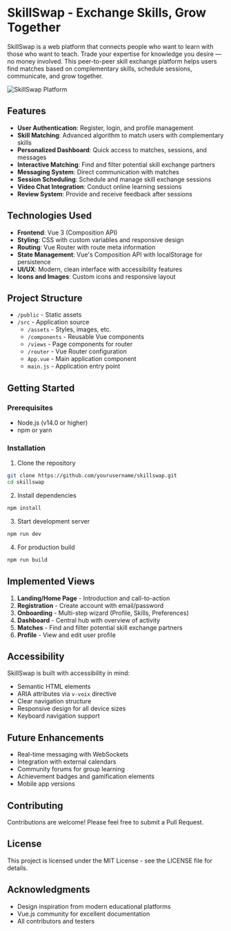 # SkillSwap - Exchange Skills, Grow Together

SkillSwap is a web platform that connects people who want to learn with those who want to teach. Trade your expertise for knowledge you desire — no money involved. This peer-to-peer skill exchange platform helps users find matches based on complementary skills, schedule sessions, communicate, and grow together.

![SkillSwap Platform](https://placehold.co/600x400?text=SkillSwap+Platform)

## Features

- **User Authentication**: Register, login, and profile management
- **Skill Matching**: Advanced algorithm to match users with complementary skills
- **Personalized Dashboard**: Quick access to matches, sessions, and messages
- **Interactive Matching**: Find and filter potential skill exchange partners
- **Messaging System**: Direct communication with matches
- **Session Scheduling**: Schedule and manage skill exchange sessions
- **Video Chat Integration**: Conduct online learning sessions
- **Review System**: Provide and receive feedback after sessions

## Technologies Used

- **Frontend**: Vue 3 (Composition API)
- **Styling**: CSS with custom variables and responsive design
- **Routing**: Vue Router with route meta information
- **State Management**: Vue's Composition API with localStorage for persistence
- **UI/UX**: Modern, clean interface with accessibility features
- **Icons and Images**: Custom icons and responsive layout

## Project Structure

- `/public` - Static assets
- `/src` - Application source
  - `/assets` - Styles, images, etc.
  - `/components` - Reusable Vue components
  - `/views` - Page components for router
  - `/router` - Vue Router configuration
  - `App.vue` - Main application component
  - `main.js` - Application entry point

## Getting Started

### Prerequisites

- Node.js (v14.0 or higher)
- npm or yarn

### Installation

1. Clone the repository
```sh
git clone https://github.com/yourusername/skillswap.git
cd skillswap
```

2. Install dependencies
```sh
npm install
```

3. Start development server
```sh
npm run dev
```

4. For production build
```sh
npm run build
```

## Implemented Views

1. **Landing/Home Page** - Introduction and call-to-action
2. **Registration** - Create account with email/password
3. **Onboarding** - Multi-step wizard (Profile, Skills, Preferences)
4. **Dashboard** - Central hub with overview of activity
5. **Matches** - Find and filter potential skill exchange partners
6. **Profile** - View and edit user profile

## Accessibility

SkillSwap is built with accessibility in mind:
- Semantic HTML elements
- ARIA attributes via `v-voix` directive
- Clear navigation structure
- Responsive design for all device sizes
- Keyboard navigation support

## Future Enhancements

- Real-time messaging with WebSockets
- Integration with external calendars
- Community forums for group learning
- Achievement badges and gamification elements
- Mobile app versions

## Contributing

Contributions are welcome! Please feel free to submit a Pull Request.

## License

This project is licensed under the MIT License - see the LICENSE file for details.

## Acknowledgments

- Design inspiration from modern educational platforms
- Vue.js community for excellent documentation
- All contributors and testers